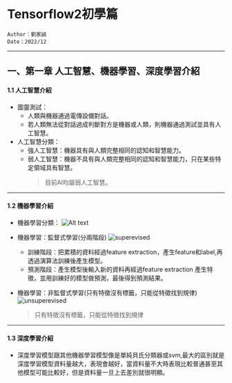 # Tensorflow2初學篇
    Author：劉家誠
    Date：2022/12
---
## 一、第一章 人工智慧、機器學習、深度學習介紹
#### 1.1 人工智慧介紹
+ 圖靈測試：
    + 人類與機器通過電傳設備對話。
    + 若人類無法從對話過成判斷對方是機器或人類，則機器通過測試並具有人工智慧。
+ 人工智慧分類：
    + 強人工智慧：機器具有與人類完整相同的認知和智慧能力。
    + 弱人工智慧：機器不具有與人類完整相同的認知和智慧能力，只在某些特定領域具有智慧。 
        > 目前AI均屬弱人工智慧。   
---
#### 1.2 機器學習介紹
+ 機器學習分類：
    ![Alt text](https://img.onl/Ei8Fkz)

+ 機器學習：監督式學習(分兩階段)
    ![superevised](https://img.onl/U9RFN)
    + 訓練階段：把累積的資料經過feature extraction，產生feature和label,再透過演算法訓練後產生模型。
    + 預測階段：產生模型後輸入新的資料再經過feature extraction 產生特徵，並用訓練好的模型做預測，最後得到預測結果。   
    
+ 機器學習：非監督式學習(只有特徵沒有標籤，只能從特徵找到規律)
    ![unsuperevised](https://img.onl/2tNsRJ)
     > 只有特徵沒有標籤，只能從特徵找到規律
---
#### 1.3 深度學習介紹
+ 深度學習模型跟其他機器學習模型像是單純貝氏分類器或svm,最大的區別就是深度學習模型資料量越大，表現會越好，當資料量不大時表現比較普通甚至其他模型可能比較好，但是資料量一旦上去差別就很明顯。

